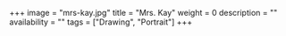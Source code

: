 +++
image = "mrs-kay.jpg"
title = "Mrs. Kay"
weight = 0
description = ""
availability = ""
tags = ["Drawing", "Portrait"]
+++
